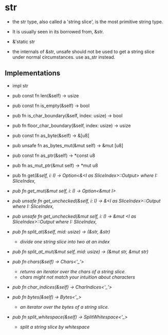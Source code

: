 # str

- the str type, also called a 'string slice', is the most primitive string type.
- It is usually seen in its borrowed from, &str.
- &'static str

- the internals of &str, unsafe should not be used to get a string slice under normal circumstances. use as_str instead.

## Implementations

- impl str

- pub const fn len(&self) -> usize

- pub const fn is_empty(&self) -> bool

- pub fn is_char_boundary(&self, index: usize) -> bool

- pub fn floor_char_boundary(&self, index: usize) -> usize

- pub const fn as_byte(&self) -> &[u8]

- pub unsafe fn as_bytes_mut(&mut self) -> &mut [u8]

- pub const fn as_ptr(&self) -> *const u8

- pub fn as_mut_ptr(&mut self) -> *mut u8

- pub fn get<I>(&self, i: I) -> Option<&<I as SliceIndex<str>>::Output> where I: SliceIndex<str>,

- pub fn get_mut<I>(&mut self, i: I) -> Option<&mut I>

- pub unsafe fn get_unchecked<I>(&self, i: I) -> &<I as SliceIndex<str>>::Output where I: SliceIndex<str>,

- pub unsafe fn get_unchecked<I>(&mut self, i: I) -> &mut <I as SliceIndex<str>>::Output where I: SliceIndex<str>,

- pub fn split_at(&self, mid: usize) -> (&str, &str)
  - divide one string slice into two at an index

- pub fn split_at_mut(&mut self, mid: usize) -> (&mut str, &mut str)

- pub fn chars(&self) -> Chars<'_'>
  - returns an iterator over the chars of a string slice.
  - chars might not match your intuition about characters

- pub fn char_indices(&self) -> CharIndices<'_'>

- pub fn bytes(&self) -> Bytes<'_>
  - an iterator over the bytes of a string slice.

- pub fn split_whitespace(&self) -> SplitWhitespace<'_>
  - split a string slice by whitespace